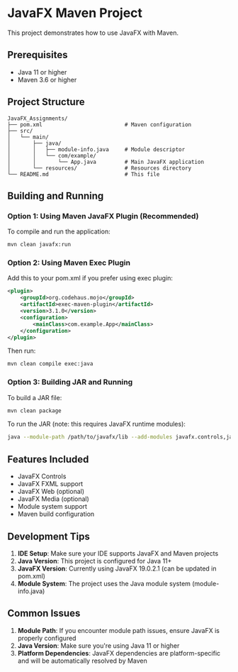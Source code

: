 # JavaFX Maven Project

This project demonstrates how to use JavaFX with Maven.

## Prerequisites

- Java 11 or higher
- Maven 3.6 or higher

## Project Structure

```
JavaFX_Assignments/
├── pom.xml                          # Maven configuration
├── src/
│   └── main/
│       ├── java/
│       │   ├── module-info.java     # Module descriptor
│       │   └── com/example/
│       │       └── App.java         # Main JavaFX application
│       └── resources/               # Resources directory
└── README.md                        # This file
```

## Building and Running

### Option 1: Using Maven JavaFX Plugin (Recommended)

To compile and run the application:
```bash
mvn clean javafx:run
```

### Option 2: Using Maven Exec Plugin

Add this to your pom.xml if you prefer using exec plugin:
```xml
<plugin>
    <groupId>org.codehaus.mojo</groupId>
    <artifactId>exec-maven-plugin</artifactId>
    <version>3.1.0</version>
    <configuration>
        <mainClass>com.example.App</mainClass>
    </configuration>
</plugin>
```

Then run:
```bash
mvn clean compile exec:java
```

### Option 3: Building JAR and Running

To build a JAR file:
```bash
mvn clean package
```

To run the JAR (note: this requires JavaFX runtime modules):
```bash
java --module-path /path/to/javafx/lib --add-modules javafx.controls,javafx.fxml -cp target/javafx-assignments-1.0.0.jar com.example.App
```

## Features Included

- JavaFX Controls
- JavaFX FXML support
- JavaFX Web (optional)
- JavaFX Media (optional)
- Module system support
- Maven build configuration

## Development Tips

1. **IDE Setup**: Make sure your IDE supports JavaFX and Maven projects
2. **Java Version**: This project is configured for Java 11+
3. **JavaFX Version**: Currently using JavaFX 19.0.2.1 (can be updated in pom.xml)
4. **Module System**: The project uses the Java module system (module-info.java)

## Common Issues

1. **Module Path**: If you encounter module path issues, ensure JavaFX is properly configured
2. **Java Version**: Make sure you're using Java 11 or higher
3. **Platform Dependencies**: JavaFX dependencies are platform-specific and will be automatically resolved by Maven